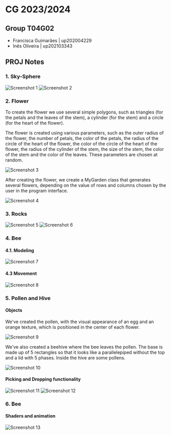 # CG 2023/2024

## Group T04G02

- Francisca Guimarães | up202004229
- Inês Oliveira | up202103343

## PROJ Notes

### 1. Sky-Sphere
![Screenshot 1](screenshots/project-t04g02-1a.png)
![Screenshot 2](screenshots/project-t04g02-1b.png)


### 2. Flower

To create the flower we use several simple polygons, such as triangles (for the petals and the leaves of the stem), a cylinder (for the stem) and a circle (for the heart of the flower).

The flower is created using various parameters, such as the outer radius of the flower, the number of petals, the color of the petals, the radius of the circle of the heart of the flower, the color of the circle of the heart of the flower, the radius of the cylinder of the stem, the size of the stem, the color of the stem and the color of the leaves. These parameters are chosen at random.


![Screenshot 3](screenshots/project-t04g02-2b.png)

After creating the flower, we create a MyGarden class that generates several flowers, depending on the value of rows and columns chosen by the user in the program interface. 

![Screenshot 4](screenshots/project-t04g02-2a.png)

### 3. Rocks
![Screenshot 5](screenshots/project-t04g02-3a.png)
![Screenshot 6](screenshots/project-t04g02-3b.png)

### 4. Bee
#### 4.1. Modeling
![Screenshot 7](screenshots/project-t04g02-4.png)

#### 4.3 Movement 
![Screenshot 8](screenshots/project-t04g02-5.png)

### 5. Pollen and Hive 

#### Objects

We've created the pollen, with the visual appearance of an egg and an orange texture, which is positioned in the center of each flower. 

![Screenshot 9](screenshots/project-t04g02-6a.png)

We've also created a beehive where the bee leaves the pollen. The base is made up of 5 rectangles so that it looks like a parallelepiped without the top and a lid with 5 phases. Inside the hive are some pollens.

![Screenshot 10](screenshots/project-t04g02-6b.png)

#### Picking and Dropping functionality
![Screenshot 11](screenshots/project-t04g02-6c.png)
![Screenshot 12](screenshots/project-t04g02-6d.png)

### 6. Bee

#### Shaders and animation

![Screenshot 13](screenshots/project-t04g02-7.png)